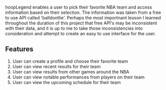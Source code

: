
hoopLegend enables a user to pick their favorite NBA team and access information based on their selection. The information was taken from a free to use API called 'balldontlie'. Perhaps the most importnant lesson I learned throughout the duration of this project that free API's may be inconsistent with their data, and it is up to me to take those inconsistencies into consideration and attempt to create an easy to use interface for the user. 

## Features 
1. User can create a profile and choose their favorite team
2. User can view recent results for their team
3. User can view results from other games around the NBA
4. User can view notable performances from players on their team
4. User can view the upcoming schedule for their team

